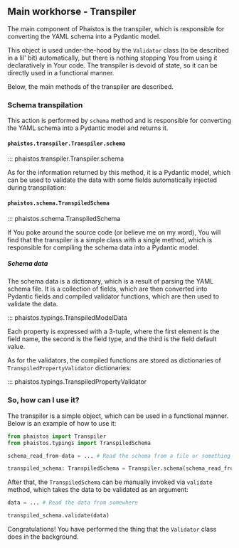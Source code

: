 ## Main workhorse - Transpiler

The main component of Phaistos is the transpiler, which is responsible for converting the YAML schema into a Pydantic model.

This object is used under-the-hood by the `Validator` class (to be described in a lil' bit) automatically, but there is nothing stopping You from using it
declaratively in Your code. The transpiler is devoid of state, so it can
be directly used in a functional manner.

Below, the main methods of the transpiler are described.

### Schema transpilation

This action is performed by `schema` method and is responsible for converting the YAML schema into a Pydantic model and returns it.

#### `phaistos.transpiler.Transpiler.schema`

::: phaistos.transpiler.Transpiler.schema

As for the information returned by this method, it is a Pydantic model, which can be used to validate the data with some fields automatically injected during transpilation:

#### `phaistos.schema.TranspiledSchema`

::: phaistos.schema.TranspiledSchema

If You poke around the source code (or believe me on my word), You will find that the transpiler is a simple class with a single method, which is responsible for compiling the schema data into a Pydantic model.

##### Schema data

The schema data is a dictionary, which is a result of parsing the YAML schema file. It is a collection of fields, which are then converted into Pydantic fields
and compiled validator functions, which are then used to validate the data.

::: phaistos.typings.TranspiledModelData

Each property is expressed with a 3-tuple, where the first element is the field name, the second is the field type, and the third is the field default value.

As for the validators, the compiled functions are stored as dictionaries of `TranspiledPropertyValidator` dictionaries:

::: phaistos.typings.TranspiledPropertyValidator

### So, how can I use it?

The transpiler is a simple object, which can be used in a functional manner. Below is an example of how to use it:

```python
from phaistos import Transpiler
from phaistos.typings import TranspiledSchema

schema_read_from-data = ... # Read the schema from a file or something

transpiled_schema: TranspiledSchema = Transpiler.schema(schema_read_from_data)
```

After that, the `TranspiledSchema` can be manually invoked via `validate` method,
which takes the data to be validated as an argument:

```python
data = ... # Read the data from somewhere

transpiled_schema.validate(data)
```

Congratulations! You have performed the thing that the `Validator` class does
in the background.
